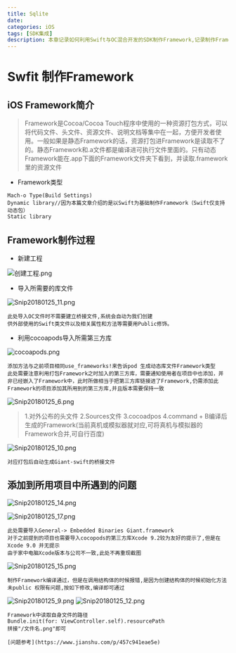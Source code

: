 ```yaml
---
title: Sqlite
date: 
categories: iOS
tags: [SDK集成] 
description: 本章记录如何利用Swift与OC混合开发的SDK制作Framework,记录制作Framework过程中所搜集以及遇到的坑。
---
```


# Swfit 制作Framework
## iOS Framework简介

> Framework是Cocoa/Cocoa Touch程序中使用的一种资源打包方式，可以将代码文件、头文件、资源文件、说明文档等集中在一起，方便开发者使用。一般如果是静态Framework的话，资源打包进Framework是读取不了的。静态Framework和.a文件都是编译进可执行文件里面的。只有动态Framework能在.app下面的Framework文件夹下看到，并读取.framework里的资源文件

* Framework类型

```
Mach-o Type(Build Settings)
Dynamic library//因为本篇文章介绍的是以Swift为基础制作Framework（Swift仅支持动态包）
Static library
```


## Framework制作过程

* 新建工程

![创建工程.png](http://upload-images.jianshu.io/upload_images/2082481-79521ef671844522.png?imageMogr2/auto-orient/strip%7CimageView2/2/w/1240)

* 导入所需要的库文件

![Snip20180125_11.png](http://upload-images.jianshu.io/upload_images/2082481-a18ae7a4d849be06.png?imageMogr2/auto-orient/strip%7CimageView2/2/w/1240)

```
此处导入OC文件时不需要建立桥接文件,系统会自动为我们创建
供外部使用的Swift类文件以及相关属性和方法等需要用Public修饰。
```

* 利用cocoapods导入所需第三方库

![cocoapods.png](http://upload-images.jianshu.io/upload_images/2082481-55506c80c2d4fa51.png?imageMogr2/auto-orient/strip%7CimageView2/2/w/1240)

```
添加方法与之前项目相同use_frameworks!来告诉pod 生成动态库文件Framework类型
此处需要注意利用打包Framework之时加入的第三方库，需要通知使用者在项目中也添加，并非已经嵌入了Framework中，此时所做相当于把第三方库链接进了Framework,仍需添加此Framework的项目添加其所用到的第三方库,并且版本需要保持一致
```

![Snip20180125_6.png](http://upload-images.jianshu.io/upload_images/2082481-e3917a2b874d15e8.png?imageMogr2/auto-orient/strip%7CimageView2/2/w/1240)

> 1.对外公布的头文件
> 2.Sources文件
> 3.cocoadpos
> 4.command + B编译后生成的Framework(当前真机或模拟器就对应,可将真机与模拟器的Framework合并,可自行百度)


![Snip20180125_10.png](http://upload-images.jianshu.io/upload_images/2082481-2c1a87f3aa36043b.png?imageMogr2/auto-orient/strip%7CimageView2/2/w/1240)

```
对应打包后自动生成Giant-swift的桥接文件
```

## 添加到所用项目中所遇到的问题

![Snip20180125_14.png](http://upload-images.jianshu.io/upload_images/2082481-57d4a948bd86c06a.png?imageMogr2/auto-orient/strip%7CimageView2/2/w/1240)

![Snip20180125_17.png](http://upload-images.jianshu.io/upload_images/2082481-bd0c1bed5ab9e348.png?imageMogr2/auto-orient/strip%7CimageView2/2/w/1240)

```
此处需要导入General-> Embedded Binaries Giant.framework
对于之前提到的项目也需要导入cocopods的第三方库Xcode 9.2较为友好的提示了,但是在Xcode 9.0 并无提示
由于家中电脑Xcode版本与公司不一致,此处不再重现截图
```
![Snip20180125_15.png](http://upload-images.jianshu.io/upload_images/2082481-79e43afb60287817.png?imageMogr2/auto-orient/strip%7CimageView2/2/w/1240)

```
制作Framework编译通过，但是在调用结构体的时候报错,是因为创建结构体的时候初始化方法未public 权限有问题,按如下修改,编译即可通过
```

![Snip20180125_9.png](http://upload-images.jianshu.io/upload_images/2082481-26d3e534c33f8ffb.png?imageMogr2/auto-orient/strip%7CimageView2/2/w/1240)
![Snip20180125_12.png](http://upload-images.jianshu.io/upload_images/2082481-63114f0f40528762.png?imageMogr2/auto-orient/strip%7CimageView2/2/w/1240)

```
Framework中读取自身文件的路径
Bundle.init(for: ViewController.self).resourcePath
拼接"/文件名.png"即可
```

```
[问题参考](https://www.jianshu.com/p/457c941eae5e)
```





